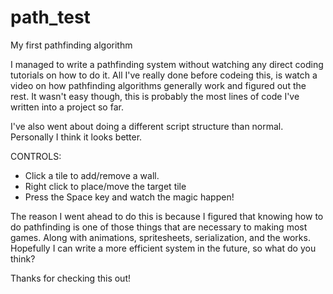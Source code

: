 # path_test
My first pathfinding algorithm

I managed to write a pathfinding system without watching any direct coding tutorials on how to do it. All I've really 
done before codeing this, is watch a video on how pathfinding algorithms generally work and figured out the rest. It
wasn't easy though, this is probably the most lines of code I've written into a project so far.

I've also went about doing a different script structure than normal. Personally I think it looks better.

CONTROLS: 
- Click a tile to add/remove a wall.
- Right click to place/move the target tile
- Press the Space key and watch the magic happen!

The reason I went ahead to do this is because I figured that knowing how to do pathfinding is one of those things that 
are necessary to making most games. Along with animations, spritesheets, serialization, and the works. Hopefully I can
write a more efficient system in the future, so what do you think?

Thanks for checking this out!
